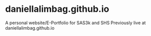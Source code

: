 # daniellalimbag.github.io

A personal website/E-Portfolio for SAS3k and SHS
Previously live at daniellalimbag.github.io

